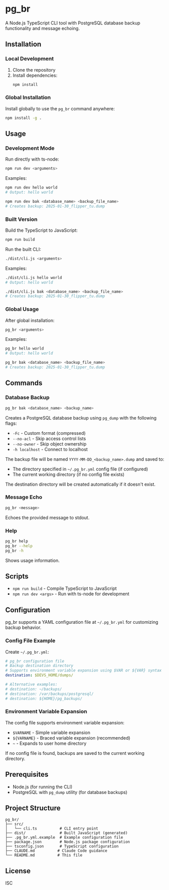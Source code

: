 # pg_br

A Node.js TypeScript CLI tool with PostgreSQL database backup functionality and message echoing.

## Installation

### Local Development

1. Clone the repository
2. Install dependencies:
   ```bash
   npm install
   ```

### Global Installation

Install globally to use the `pg_br` command anywhere:

```bash
npm install -g .
```

## Usage

### Development Mode

Run directly with ts-node:

```bash
npm run dev <arguments>
```

Examples:
```bash
npm run dev hello world
# Output: hello world

npm run dev bak <database_name> <backup_file_name>
# Creates backup: 2025-01-30_flipper_tu.dump
```

### Built Version

Build the TypeScript to JavaScript:

```bash
npm run build
```

Run the built CLI:

```bash
./dist/cli.js <arguments>
```

Examples:
```bash
./dist/cli.js hello world
# Output: hello world

./dist/cli.js bak <database_name> <backup_file_name>
# Creates backup: 2025-01-30_flipper_tu.dump
```

### Global Usage

After global installation:

```bash
pg_br <arguments>
```

Examples:
```bash
pg_br hello world
# Output: hello world

pg_br bak <database_name> <backup_file_name>
# Creates backup: 2025-01-30_flipper_tu.dump
```

## Commands

### Database Backup
```bash
pg_br bak <database_name> <backup_name>
```
Creates a PostgreSQL database backup using `pg_dump` with the following flags:
- `-Fc` - Custom format (compressed)
- `--no-acl` - Skip access control lists
- `--no-owner` - Skip object ownership
- `-h localhost` - Connect to localhost

The backup file will be named `YYYY-MM-DD_<backup_name>.dump` and saved to:
- The directory specified in `~/.pg_br.yml` config file (if configured)
- The current working directory (if no config file exists)

The destination directory will be created automatically if it doesn't exist.

### Message Echo
```bash
pg_br <message>
```
Echoes the provided message to stdout.

### Help
```bash
pg_br help
pg_br --help
pg_br -h
```
Shows usage information.

## Scripts

- `npm run build` - Compile TypeScript to JavaScript
- `npm run dev <args>` - Run with ts-node for development

## Configuration

pg_br supports a YAML configuration file at `~/.pg_br.yml` for customizing backup behavior.

### Config File Example

Create `~/.pg_br.yml`:

```yaml
# pg_br configuration file
# Backup destination directory
# Supports environment variable expansion using $VAR or ${VAR} syntax
destination: $DEVS_HOME/dumps/

# Alternative examples:
# destination: ~/backups/
# destination: /var/backups/postgresql/
# destination: ${HOME}/pg_backups/
```

### Environment Variable Expansion

The config file supports environment variable expansion:
- `$VARNAME` - Simple variable expansion
- `${VARNAME}` - Braced variable expansion (recommended)
- `~` - Expands to user home directory

If no config file is found, backups are saved to the current working directory.

## Prerequisites

- Node.js (for running the CLI)
- PostgreSQL with `pg_dump` utility (for database backups)

## Project Structure

```
pg_br/
├── src/
│   └── cli.ts          # CLI entry point
├── dist/               # Built JavaScript (generated)
├── .pg_br.yml.example  # Example configuration file
├── package.json        # Node.js package configuration
├── tsconfig.json       # TypeScript configuration
├── CLAUDE.md          # Claude Code guidance
└── README.md          # This file
```

## License

ISC
